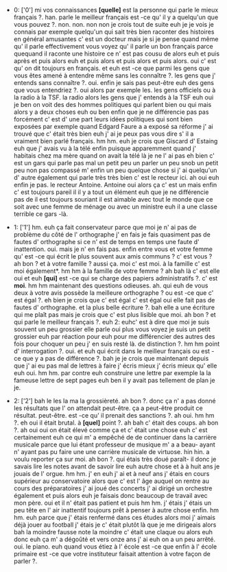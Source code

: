  * 0: ['0']
	mi vos connaissances **[quelle]** est la personne qui parle le mieux français ?.
	 han.
	 parle le meilleur français est -ce qu' il y a quelqu'un que vous pouvez ?.
	 non.
	 non.
	 non non je crois tout de suite euh je je vois je connais par exemple quelqu'un qui sait très bien raconter des histoires en général amusantes c' est un docteur mais je si je pense quand même qu' il parle effectivement vous voyez qu' il parle un bon français parce quequand il raconte une histoire ce n' est pas cousu de alors euh et puis après et puis alors euh et puis alors et puis alors et puis alors.
	 oui c' est qu' on dit toujours en français.
	 et euh est -ce que parmi les gens que vous êtes amené à entendre même sans les connaître ?.
	 les gens que j' entends sans connaître ?.
	 oui.
	 enfin je sais pas peut-être euh des gens que vous entendriez ?.
	 oui alors par exemple les.
	 les gens officiels ou à la radio à la TSF.
	 la radio alors les gens que j' entends à la TSF euh oui je ben on voit des des hommes politiques qui parlent bien ou qui mais alors y a deux choses euh ou ben enfin que je ne différencie pas pas forcément c' est d' une part leurs idées politiques qui sont bien exposées par exemple quand Edgard Faure a a exposé sa réforme j' ai trouvé que c' était très bien euh j' ai je peux pas vous dire s' il a vraiment bien parlé français.
	 hm hm.
	 euh je crois que Giscard d' Estaing euh que j' avais vu à la télé enfin puisque apparemment quand j' habitais chez ma mère quand on avait la télé là je ne l' ai pas eh bien c' est un gars qui parle pas mal un petit peu un parler un peu snob un petit peu non pas compassé m' enfin un peu quelque chose si j' ai quelqu'un d' autre également qui parle très très bien c' est le recteur ici.
	 ah oui euh enfin je pas.
	 le recteur Antoine.
	 Antoine oui alors ça c' est un mais enfin c' est toujours pareil il il y a tout un élément euh que je ne différencie pas de il est toujours souriant il est aimable avec tout le monde que ce soit avec une femme de ménage ou avec un ministre euh il a une classe terrible ce gars -là.
	
 * 1: ['1']
	hm.
	 euh ça fait conservateur parce que moi je n' ai pas de problème du côté de l' orthographe j' en fais je fais quasiment pas de fautes d' orthographe si ce n' est de temps en temps une faute d' inattention.
	 oui.
	 mais je n' en fais pas.
	 enfin entre vous et votre femme qu' est -ce qui écrit le plus souvent aux amis communs ? c' est vous ? ah bon ? et à votre famille ? aussi ça.
	 moi c' est moi.
	 à la famille c' est moi également*.
	 hm hm à la famille de votre femme ? ah bah là c' est elle oui et euh **[qui]** est -ce qui se charge des papiers administratifs ?.
	 c' est **moi**.
	 hm hm maintenant des questions odieuses.
	 ah.
	 qui euh de vous deux à votre avis possède la meilleure orthographe ? ou est -ce que c' est égal ?.
	 eh bien je crois que c' est égal c' est égal oui elle fait pas de fautes d' orthographe.
	 et la plus belle écriture ?.
	 bah elle a une écriture qui me plaît pas mais je crois que c' est plus lisible que moi.
	 ah bon ? et qui parle le meilleur français ?.
	 euh 2: euhc' est à dire que moi je suis souvent un peu grossier elle parle oui plus vous voyez je suis un petit grossier euh par réaction pour euh pour me différencier des autres des fois pour choquer un peu j' en suis resté là.
	 de distinction ?.
	 hm hm point d' interrogation ?.
	 oui.
	 et euh qui écrit dans le meilleur français ou est -ce que y a pas de différence ?.
	 bah je je crois que maintenant depuis que j' ai eu pas mal de lettres à faire j' écris mieux j' écris mieux qu' elle euh oui.
	 hm hm.
	 par contre euh construire une lettre par exemple la la fameuse lettre de sept pages euh ben il y avait pas tellement de plan je je.
	
 * 2: ['2']
	bah le les la ma la grossièreté.
	 ah bon ?.
	 donc ça n' a pas donné les résultats que l' on attendait peut-être.
	 ça a peut-être produit ce résultat.
	 peut-être.
	 est -ce qu' il prenait des sanctions ?.
	 ah oui.
	 hm hm ?.
	 eh oui il était brutal.
	 à **[quel]** point ?.
	 ah bah c' était des coups.
	 ah bon ?.
	 ah oui oui on était élevé comme ça et c' était une chose euh c' est certainement euh ce qui m' a empêché de de continuer dans la carrière musicale parce que lui étant professeur de musique m' a a beau- ayant n' ayant pas pu faire une une carrière musicale de virtuose.
	 hin hin.
	 a voulu reporter ça sur moi.
	 ah bon ?.
	 qui étais très doué paraît- il donc je savais lire les notes avant de savoir lire euh autre chose et à à huit ans je jouais de l' orgue.
	 hm hm.
	 j' en euh j' ai et à neuf ans j' étais en cours supérieur au conservatoire alors que c' est l' âge auquel on rentre au cours des préparatoires j' ai joué des concerts j' ai dirigé un orchestre également et puis alors euh je faisais donc beaucoup de travail avec mon père.
	 oui et il n' était pas patient et puis hm hm.
	 j' étais j' étais un peu tête en l' air inattentif toujours prêt à penser à autre chose enfin.
	 hm hm.
	 euh parce que j' étais renfermé dans ces études alors moi j' aimais déjà jouer au football j' étais je c' était plutôt là que je me dirigeais alors bah la moindre fausse note la moindre c' était une claque ou alors euh donc euh ça m' a dégoûté et vers onze ans j' ai euh on a un peu arrêté.
	 oui.
	 le piano.
	 euh quand vous étiez à l' école est -ce que enfin à l' école primaire est -ce que votre instituteur faisait attention à votre façon de parler ?.
	
